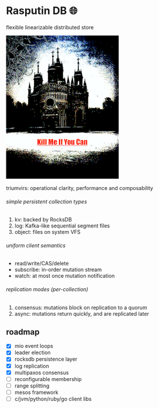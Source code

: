 # Rasputin DB :globe_with_meridians:

flexible linearizable distributed store

![RasputinDB](/doc/kmiyc.png)

triumvirs: operational clarity, performance and composability

###### simple persistent collection types

1. kv: backed by RocksDB
2. log: Kafka-like sequential segment files
3. object: files on system VFS

###### uniform client semantics

* read/write/CAS/delete
* subscribe: in-order mutation stream
* watch: at most once mutation notification

###### replication modes (per-collection)

1. consensus: mutations block on replication to a quorum
2. async: mutations return quickly, and are replicated later

## roadmap
- [x] mio event loops
- [x] leader election
- [x] rocksdb persistence layer
- [x] log replication
- [x] multipaxos consensus
- [ ] reconfigurable membership
- [ ] range splitting
- [ ] mesos framework
- [ ] c/jvm/python/ruby/go client libs
